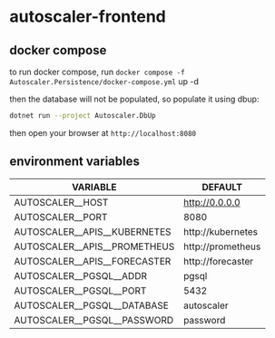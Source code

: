 # autoscaler-frontend
## docker compose
to run docker compose, run `docker compose -f Autoscaler.Persistence/docker-compose.yml` up -d

then the database will not be populated, so populate it using dbup:
```sh
dotnet run --project Autoscaler.DbUp
```
then open your browser at `http://localhost:8080`

## environment variables
| VARIABLE                     | DEFAULT           |
|------------------------------|-------------------|
| AUTOSCALER__HOST             | http://0.0.0.0    |
| AUTOSCALER__PORT             | 8080              |
| AUTOSCALER__APIS__KUBERNETES | http://kubernetes |
| AUTOSCALER__APIS__PROMETHEUS | http://prometheus |
| AUTOSCALER__APIS__FORECASTER | http://forecaster |
| AUTOSCALER__PGSQL__ADDR      | pgsql             |
| AUTOSCALER__PGSQL__PORT      | 5432              |
| AUTOSCALER__PGSQL__DATABASE  | autoscaler        |
| AUTOSCALER__PGSQL__PASSWORD  | password          |